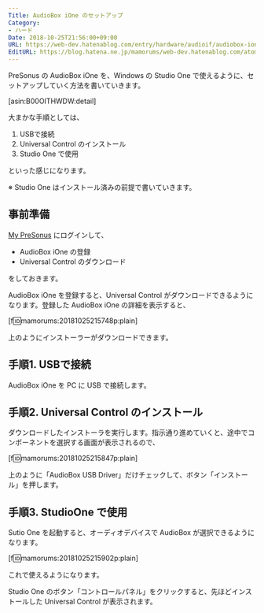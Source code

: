 ```yaml
---
Title: AudioBox iOne のセットアップ
Category:
- ハード
Date: 2018-10-25T21:56:00+09:00
URL: https://web-dev.hatenablog.com/entry/hardware/audioif/audiobox-ione-setup
EditURL: https://blog.hatena.ne.jp/mamorums/web-dev.hatenablog.com/atom/entry/10257846132659492569
---
```


PreSonus の AudioBox iOne を、Windows の Studio One で使えるように、セットアップしていく方法を書いていきます。

[asin:B00OITHWDW:detail]

大まかな手順としては、

1. USBで接続
2. Universal Control のインストール
3. Studio One で使用

といった感じになります。

※ Studio One はインストール済みの前提で書いていきます。


## 事前準備
[My PreSonus](https://my.presonus.com/) にログインして、

- AudioBox iOne の登録
- Universal Control のダウンロード

をしておきます。

AudioBox iOne を登録すると、Universal Control がダウンロードできるようになります。登録した AudioBox iOne の詳細を表示すると、

[f:id:mamorums:20181025215748p:plain]

上のようにインストーラーがダウンロードできます。


## 手順1. USBで接続
AudioBox iOne を PC に USB で接続します。


## 手順2. Universal Control のインストール
ダウンロードしたインストーラを実行します。指示通り進めていくと、途中でコンポーネントを選択する画面が表示されるので、

[f:id:mamorums:20181025215847p:plain]

上のように「AudioBox USB Driver」だけチェックして、ボタン「インストール」を押します。


## 手順3. StudioOne で使用
Sutio One を起動すると、オーディオデバイスで AudioBox が選択できるようになります。

[f:id:mamorums:20181025215902p:plain]

これで使えるようになります。

Studio One のボタン「コントロールパネル」をクリックすると、先ほどインストールした Universal Control が表示されます。

